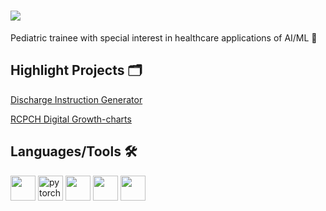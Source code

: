 
<h1 align="left">
    <img src="https://readme-typing-svg.herokuapp.com/?font=Righteous&size=35&center=false&vCenter=true&width=800&height=70&duration=5000&lines=Hi+there👋+I'm+William🙂;" />
</h1>

Pediatric trainee with special interest in healthcare applications of AI/ML 🏥

## Highlight Projects 🗂️
<p>
  <a href="https://github.com/a-wei-william/Discharge_Instruction_Generator"> Discharge Instruction Generator</a>
  
  <a href="https://github.com/rcpch/digital-growth-charts-server">RCPCH Digital Growth-charts </a>
</p>

## Languages/Tools 🛠️
<p>
  <img width="40" height="40" src="https://cdn.jsdelivr.net/gh/devicons/devicon/icons/python/python-original.svg" />
  <img width="40" height="40" src="https://www.vectorlogo.zone/logos/pytorch/pytorch-icon.svg" alt="pytorch"/>
  <img width="40" height="40" src="https://cdn.jsdelivr.net/gh/devicons/devicon/icons/numpy/numpy-original-wordmark.svg" />      
  <img width="40" height="40" src="https://cdn.jsdelivr.net/gh/devicons/devicon/icons/pandas/pandas-original-wordmark.svg" /> 
  <img width="40" height="40" src="https://cdn.jsdelivr.net/gh/devicons/devicon/icons/sqlite/sqlite-original-wordmark.svg" />
</p>  
